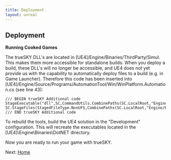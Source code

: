 ```yaml
---
title: Deployment
layout: unreal
---
```

Deployment
---

**Running Cooked Games**

The trueSKY DLL's are  located in [UE4]/Engine/Binaries/ThirdParty/Simul. This makes them more accessible for standalone builds. When you deploy a build, these DLL's will no longer be accessible, and UE4 does not yet provide us with the capability to automatically deploy files to a build (e.g. in Game Launcher). Therefore this code has been inserted into [UE4]/Engine/Source/Programs/AutomationTool/Win/WinPlatform.Automation.cs (see line 43):
	
	/// BEGIN trueSKY Additional code
	StageExecutable("dll",SC,CommandUtils.CombinePaths(SC.LocalRoot,"Engine/Binaries/ThirdParty/Simul",SC.PlatformDir),"*.",true,null,null,true);		SC.StageFiles(StagedFileType.NonUFS,CombinePaths(SC.LocalRoot,"Engine/Binaries/ThirdParty/Simul/shaderbin"),"*.fxo",true,null,null,true);
	/// END trueSKY Additional code

To rebuild the tools, build the UE4 solution in the "Development" configuration. This will recreate the executables located in the [UE4]\Engine\Binaries\DotNET directory.

Now you are ready to run your game with trueSKY.
			
Next: <a href="/unrealengine/index">Home</a>